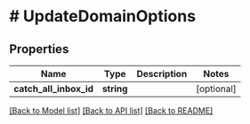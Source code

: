 # # UpdateDomainOptions

## Properties

Name | Type | Description | Notes
------------ | ------------- | ------------- | -------------
**catch_all_inbox_id** | **string** |  | [optional] 

[[Back to Model list]](../../README#documentation-for-models) [[Back to API list]](../../README#documentation-for-api-endpoints) [[Back to README]](../../README)


